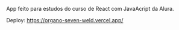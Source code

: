 
App feito para estudos do curso de React com JavaAcript da Alura.

Deploy: https://organo-seven-weld.vercel.app/
